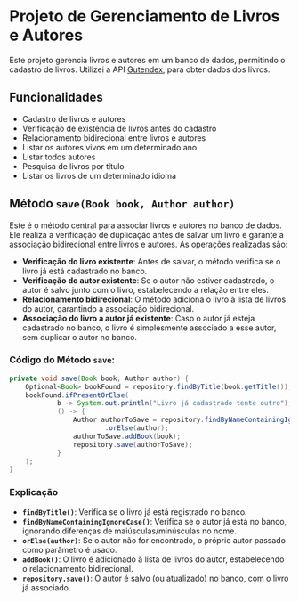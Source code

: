 # Projeto de Gerenciamento de Livros e Autores

Este projeto gerencia livros e autores em um banco de dados, permitindo o cadastro de livros. Utilizei a API [Gutendex](https://gutendex.com/), para obter dados dos livros.


## Funcionalidades

- Cadastro de livros e autores
- Verificação de existência de livros antes do cadastro
- Relacionamento bidirecional entre livros e autores
- Listar os autores vivos em um determinado ano
- Listar todos autores
- Pesquisa de livros por título
- Listar os livros de um determinado idioma



## Método `save(Book book, Author author)`
Este é o método central para associar livros e autores no banco de dados. Ele realiza a verificação de duplicação antes de salvar um livro e garante a associação bidirecional entre livros e autores. As operações realizadas são:

- **Verificação do livro existente**: Antes de salvar, o método verifica se o livro já está cadastrado no banco.
- **Verificação do autor existente**: Se o autor não estiver cadastrado, o autor é salvo junto com o livro, estabelecendo a relação entre eles.
- **Relacionamento bidirecional**: O método adiciona o livro à lista de livros do autor, garantindo a associação bidirecional.
- **Associação do livro a autor já existente**: Caso o autor já esteja cadastrado no banco, o livro é simplesmente associado a esse autor, sem duplicar o autor no banco.
### Código do Método `save`:

```java
private void save(Book book, Author author) {
    Optional<Book> bookFound = repository.findByTitle(book.getTitle());
    bookFound.ifPresentOrElse(
            b -> System.out.println("Livro já cadastrado tente outro"),
            () -> {
                Author authorToSave = repository.findByNameContainingIgnoreCase(author.getName())
                        .orElse(author);
                authorToSave.addBook(book);
                repository.save(authorToSave);
            }
    );
}
```
### Explicação

- **`findByTitle()`**: Verifica se o livro já está registrado no banco.
- **`findByNameContainingIgnoreCase()`**: Verifica se o autor já está no banco, ignorando diferenças de maiúsculas/minúsculas no nome.
- **`orElse(author)`**: Se o autor não for encontrado, o próprio autor passado como parâmetro é usado.
- **`addBook()`**: O livro é adicionado à lista de livros do autor, estabelecendo o relacionamento bidirecional.
- **`repository.save()`**: O autor é salvo (ou atualizado) no banco, com o livro já associado.


